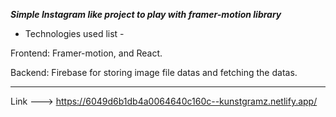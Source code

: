 ***Simple Instagram like project to play with framer-motion library***

- Technologies used list -

Frontend: Framer-motion, and React.

Backend: Firebase for storing image file datas and fetching the datas. 

---------------------------------------------------------------------------------------------------------------------------------------------------------------------------------
Link ---> https://6049d6b1db4a0064640c160c--kunstgramz.netlify.app/
